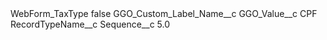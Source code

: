 <?xml version="1.0" encoding="UTF-8"?>
<CustomMetadata xmlns="http://soap.sforce.com/2006/04/metadata" xmlns:xsi="http://www.w3.org/2001/XMLSchema-instance" xmlns:xsd="http://www.w3.org/2001/XMLSchema">
    <label>WebForm_TaxType</label>
    <protected>false</protected>
    <values>
        <field>GGO_Custom_Label_Name__c</field>
        <value xsi:nil="true"/>
    </values>
    <values>
        <field>GGO_Value__c</field>
        <value xsi:type="xsd:string">CPF</value>
    </values>
    <values>
        <field>RecordTypeName__c</field>
        <value xsi:nil="true"/>
    </values>
    <values>
        <field>Sequence__c</field>
        <value xsi:type="xsd:double">5.0</value>
    </values>
</CustomMetadata>
